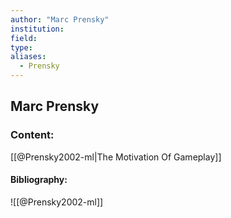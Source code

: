```yaml
---
author: "Marc Prensky"
institution:
field:
type:
aliases:
  - Prensky
---
```


## Marc Prensky

### Content:
[[@Prensky2002-ml|The Motivation Of Gameplay]]

#### Bibliography:

![[@Prensky2002-ml]]